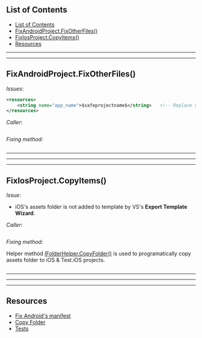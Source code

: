 ## List of Contents
- [List of Contents](#list-of-contents)
- [FixAndroidProject.FixOtherFiles()](#fixandroidprojectfixotherfiles)
- [FixIosProject.CopyItems()](#fixiosprojectcopyitems)
- [Resources](#resources)


___
___


## FixAndroidProject.FixOtherFiles()

*Issues*:

```xml
<resources>
    <string name="app_name">$safeprojectname$</string>   <!-- Replace $safeprojectname$ w/ $ext_safeprojectname$ -->
</resources>
```

*Caller*:

```cs --region "Fix Android" --source-file .\..\..\..\..\MvvmCross.Template\Program.cs --project .\..\..\..\..\MvvmCross.Template\MvvmCross.Template.csproj
```

*Fixing method*:

```cs --region "Fix strings.xml" --source-file .\..\..\..\..\MvvmCross.Template\FixAndroidProject.cs --project .\..\..\..\..\MvvmCross.Template\MvvmCross.Template.csproj
```



___
___
___



## FixIosProject.CopyItems()

*Issue*:

* iOS's assets folder is not added to template by VS's **Export Template Wizard**.

*Caller*:

```cs --region "Fix iOS" --source-file .\..\..\..\..\MvvmCross.Template\Program.cs --project .\..\..\..\..\MvvmCross.Template\MvvmCross.Template.csproj
```

*Fixing method*:

Helper method [IFolderHelper.CopyFolder()][2] is used to programatically copy assets folder to iOS & Test.iOS projects.

```cs --region "Copy Assets folder" --source-file .\..\..\..\..\MvvmCross.Template\FixIosProject.cs --project .\..\..\..\..\MvvmCross.Template\MvvmCross.Template.csproj
```



___
___
___



## Resources

* [Fix Android's manifest][1]
* [Copy Folder][2]
* [Tests][3]













[1]: https://dev.azure.com/prosocode/VS/_git/MvxTemplate?path=%2FMvvmCross.Template%2FFixAndroidProject.cs&version=GBdev "Fix Android's manifest - Azure DevOps"
[2]: https://dev.azure.com/prosocode/_git/LocalStorage?path=%2F1.%20Copy%20Folder.ipynb&version=GBmaster "Copy Folder Helper class - Azure DevOps"
[3]: ./../../Test/2.%20Fix%20Project-Specific%20Issues/3.%20Fix%20Misc.md "Test copying iOS's assets"